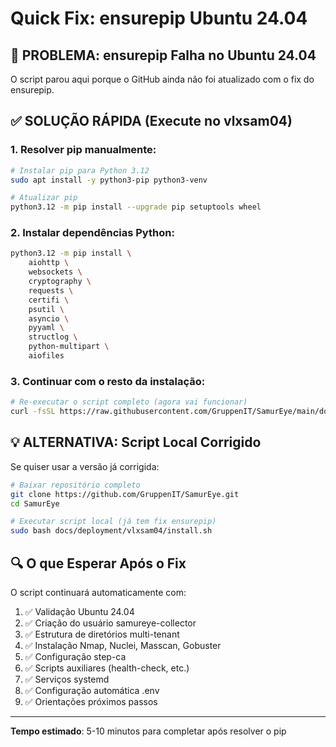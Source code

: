 # Quick Fix: ensurepip Ubuntu 24.04

## 🚨 PROBLEMA: ensurepip Falha no Ubuntu 24.04

O script parou aqui porque o GitHub ainda não foi atualizado com o fix do ensurepip.

## ✅ SOLUÇÃO RÁPIDA (Execute no vlxsam04)

### 1. Resolver pip manualmente:
```bash
# Instalar pip para Python 3.12
sudo apt install -y python3-pip python3-venv

# Atualizar pip
python3.12 -m pip install --upgrade pip setuptools wheel
```

### 2. Instalar dependências Python:
```bash
python3.12 -m pip install \
    aiohttp \
    websockets \
    cryptography \
    requests \
    certifi \
    psutil \
    asyncio \
    pyyaml \
    structlog \
    python-multipart \
    aiofiles
```

### 3. Continuar com o resto da instalação:
```bash
# Re-executar o script completo (agora vai funcionar)
curl -fsSL https://raw.githubusercontent.com/GruppenIT/SamurEye/main/docs/deployment/vlxsam04/install.sh | bash
```

## 💡 ALTERNATIVA: Script Local Corrigido

Se quiser usar a versão já corrigida:
```bash
# Baixar repositório completo
git clone https://github.com/GruppenIT/SamurEye.git
cd SamurEye

# Executar script local (já tem fix ensurepip)
sudo bash docs/deployment/vlxsam04/install.sh
```

## 🔍 O que Esperar Após o Fix

O script continuará automaticamente com:
1. ✅ Validação Ubuntu 24.04
2. ✅ Criação do usuário samureye-collector
3. ✅ Estrutura de diretórios multi-tenant
4. ✅ Instalação Nmap, Nuclei, Masscan, Gobuster
5. ✅ Configuração step-ca
6. ✅ Scripts auxiliares (health-check, etc.)
7. ✅ Serviços systemd
8. ✅ Configuração automática .env
9. ✅ Orientações próximos passos

---

**Tempo estimado**: 5-10 minutos para completar após resolver o pip